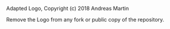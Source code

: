Adapted Logo, Copyright (c) 2018 Andreas Martin


Remove the Logo from any fork or public copy of the repository.
